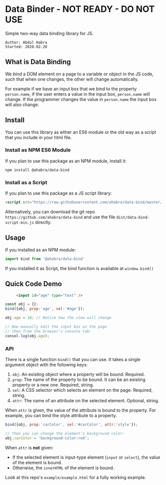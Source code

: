 # Data Binder - NOT READY - DO NOT USE
Simple two-way data binding library for JS.

    Author: Abdul Habra
    Started: 2020.02.20


## What is Data Binding
We _bind_ a DOM element on a page to a variable or object in the JS code, such that when
one changes, the other will change automatically. 

For example if we have an input box that we bind to the property `person.name`,
if the user enters a value in the input box, `person.name` will change. If the programmer
changes the value in `person.name` the input box will also change.

## Install
You can use this library as either an ES6 module or the old way as a script that 
you include in your html file.

### Install as NPM ES6 Module
If you plan to use this package as an NPM module, install it:

    npm install @ahabra/data-bind


### Install as a Script
If you plan to use this package as a JS script library:

```html
<script src="https://raw.githubusercontent.com/ahabra/data-bind/master/dist/data-bind-script-min.js"></script>
```

Alternatively, you can download the git repo `https://github.com/ahabra/data-bind` and
use the file `dist/data-bind-script-min.js` directly.

## Usage
If you installed as an NPM module:
```js
import bind from '@ahabra/data-bind'
```

If you installed it as Script, the bind function is available at `window.bind()`


## Quick Code Demo
```html
     <input id="age" type="text" />
```

```js
const obj = {};
bind({obj, prop:'age', sel:'#age'});

obj.age = 10; // Notice how the view will change

// Now manually edit the input box on the page
// then from the browser's console tab:
consol.log(obj.age);
```
### API
There is a single function `bind()` that you can use. It takes a single argument
object with the following keys:

1. `obj`: An existing object where a property will be bound. Required.
2. `prop`: The name of the property to be bound. It can be an existing
        property or a new one. Required, string.
3. `sel`: A CSS selector which selects an element on the page. Required, string.
4. `attr`: The name of an attribute on the selected element. Optional, string.

When `attr` is given, the value of the attribute is bound to the property.
For example, you can bind the style attribute to a property.
```js
bind({obj, prop:'carColor', sel:'#carColor', attr:'style'});

// then you can change the element's background color:
obj.carColor = 'background-color:red';
```

When `attr` is __not__ given:
* If the selected element is input-type element (`input` or `select`), the value
    of the element is bound.
* Otherwise, the `innerHTML` of the element is bound.

Look at this repo's `example/example.html` for a fully working example.
